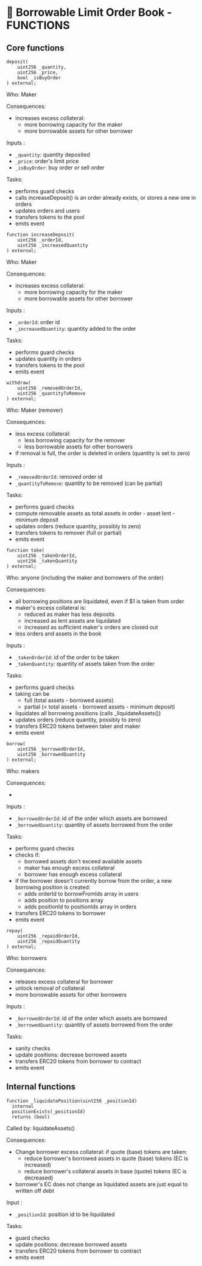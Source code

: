 # :book: Borrowable Limit Order Book - FUNCTIONS

## Core functions

```solidity
deposit(
    uint256 _quantity,
    uint256 _price,
    bool _isBuyOrder
) external;
```

Who: Maker

Consequences:

- increases excess collateral:
  - more borrowing capacity for the maker
  - more borrowable assets for other borrower

Inputs :

- `_quantity`: quantity deposited
- `_price`: order's limit price
- `_isBuyOrder`: buy order or sell order


Tasks:

- performs guard checks
- calls increaseDeposit() is an order already exists, or stores a new one in orders
- updates orders and users
- transfers tokens to the pool
- emits event

```solidity
function increaseDeposit(
    uint256 _orderId,
    uint256 _increasedQuantity
) external;
```

Who: Maker

Consequences:

- increases excess collateral:
  - more borrowing capacity for the maker
  - more borrowable assets for other borrower

Inputs :

- `_orderId`: order id
- `_increasedQuantity`: quantity added to the order


Tasks:

- performs guard checks
- updates quantity in orders
- transfers tokens to the pool
- emits event

```solidity
withdraw(
    uint256 _removedOrderId,
    uint256 _quantityToRemove
) external;
```

Who: Maker (remover)

Consequences:

- less excess collateral:
  - less borrowing capacity for the remover
  - less borrowable assets for other borrowers
- if removal is full, the order is deleted in orders (quantity is set to zero)

Inputs :

- `_removedOrderId`: removed order id
- `_quantityToRemove`: quantity to be removed (can be partial)

Tasks:

- performs guard checks
- compute removable assets as total assets in order - asset lent - minimum deposit
- updates orders (reduce quantity, possibly to zero)
- transfers tokens to remover (full or partial)
- emits event

```solidity
function take(
    uint256 _takenOrderId,
    uint256 _takenQuantity
) external;
```

Who: anyone (including the maker and borrowers of the order)

Consequences:

- all borrowing positions are liquidated, even if $1 is taken from order
- maker's excess collateral is:
  - reduced as maker has less deposits
  - increased as lent assets are liquidated
  - increased as sufficient maker's orders are closed out
- less orders and assets in the book

Inputs :

- `_takenOrderId`: id of the order to be taken
- `_takenQuantity`: quantity of assets taken from the order

Tasks:

- performs guard checks
- taking can be
  - full (total assets - borrowed assets)
  - partial (< total assets - borrowed assets - minimum deposit)
- liquidates all borrowing positions (calls \_liquidateAssets())
- updates orders (reduce quantity, possibly to zero)
- transfers ERC20 tokens between taker and maker
- emits event

```solidity
borrow(
    uint256 _borrowedOrderId,
    uint256 _borrowedQuantity
) external;
```

Who: makers

Consequences:

-

Inputs :

- `_borrowedOrderId`: id of the order which assets are borrowed
- `_borrowedQuantity`: quantity of assets borrowed from the order

Tasks:

- performs guard checks
- checks if:
  - borrowed assets don't exceed available assets
  - maker has enough excess collateral
  - borrower has enough excess collateral
- if the borrower doesn't currently borrow from the order, a new borrowing position is created:
  - adds orderId to borrowFromIds array in users
  - adds position to positions array
  - adds positionId to positionIds array in orders
- transfers ERC20 tokens to borrower
- emits event

```solidity
repay(
    uint256 _repaidOrderId,
    uint256 _repaidQuantity
) external;
```

Who: borrowers

Consequences:

- releases excess collateral for borrower
- unlock removal of collateral
- more borrowable assets for other borrowers

Inputs :

- `_borrowedOrderId`: id of the order which assets are borrowed
- `_borrowedQuantity`: quantity of assets borrowed from the order

Tasks:

- sanity checks
- update positions: decrease borrowed assets
- transfers ERC20 tokens from borrower to contract
- emits event

## Internal functions

```solidity
function _liquidatePosition(uint256 _positionId)
  internal
  positionExists(_positionId)
  returns (bool)
```

Called by: liquidateAssets()

Consequences:

- Change borrower excess collateral: if quote (base) tokens are taken:
  - reduce borrower's borrowed assets in quote (base) tokens (EC is increased)
  - reduce borrower's collateral assets in base (quote) tokens (EC is decreased)
- borrower's EC does not change as liquidated assets are just equal to written off debt

Input :

- `_positionId`: position id to be liquidated

Tasks:

- guard checks
- update positions: decrease borrowed assets
- transfers ERC20 tokens from borrower to contract
- emits event